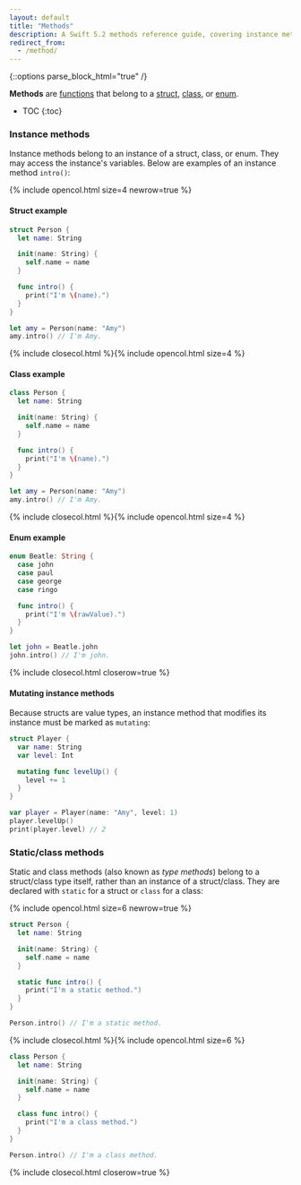 ```yaml
---
layout: default
title: "Methods"
description: A Swift 5.2 methods reference guide, covering instance methods and static/class methods.
redirect_from: 
  - /method/
---
```

{::options parse_block_html="true" /}

**Methods** are [functions](/functions) that belong to a [struct](/structs-and-classes), [class](/structs-and-classes), or [enum](/enums).

* TOC
{:toc}

### Instance methods

Instance methods belong to an instance of a struct, class, or enum. They may access the instance's variables. Below are examples of an instance method `intro()`:

{% include opencol.html size=4 newrow=true %}

#### Struct example

```swift
struct Person {
  let name: String

  init(name: String) {
    self.name = name
  }

  func intro() {
    print("I'm \(name).")
  }
}

let amy = Person(name: "Amy")
amy.intro() // I'm Amy.
```

{% include closecol.html %}{% include opencol.html size=4 %}

#### Class example

```swift
class Person {
  let name: String

  init(name: String) {
    self.name = name
  }

  func intro() {
    print("I'm \(name).")
  }
}

let amy = Person(name: "Amy")
amy.intro() // I'm Amy.
```

{% include closecol.html %}{% include opencol.html size=4 %}

#### Enum example

```swift
enum Beatle: String {
  case john
  case paul
  case george
  case ringo

  func intro() {
    print("I'm \(rawValue).")
  }
}

let john = Beatle.john
john.intro() // I'm john.
```

{% include closecol.html closerow=true %}

#### Mutating instance methods

Because structs are value types, an instance method that modifies its instance must be marked as `mutating`:

```swift
struct Player {
  var name: String
  var level: Int

  mutating func levelUp() {
    level += 1
  }
}

var player = Player(name: "Amy", level: 1)
player.levelUp()
print(player.level) // 2
```

### Static/class methods

Static and class methods (also known as _type methods_) belong to a struct/class type itself, rather than an instance of a struct/class. They are declared with `static` for a struct or `class` for a class:

{% include opencol.html size=6 newrow=true %}

```swift
struct Person {
  let name: String

  init(name: String) {
    self.name = name
  }

  static func intro() {
    print("I'm a static method.")
  }
}

Person.intro() // I'm a static method.
```

{% include closecol.html %}{% include opencol.html size=6 %}

```swift
class Person {
  let name: String

  init(name: String) {
    self.name = name
  }

  class func intro() {
    print("I'm a class method.")
  }
}

Person.intro() // I'm a class method.
```

{% include closecol.html closerow=true %}
